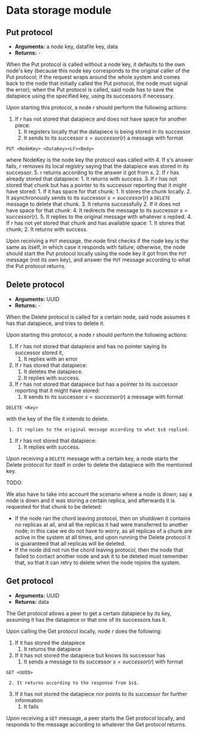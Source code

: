 # Data storage module

## Put protocol

- **Arguments:** a node key, datafile key, data
- **Returns:** -

When the Put protocol is called without a node key, it defaults to the own node's key (because this node key corresponds to the original caller of the Put protocol; if the request wraps around the whole system and comes back to the node that initially called the Put protocol, the node must signal the error); when the Put protocol is called, said node has to save the datapiece using the specified key, using its successors if necessary.

Upon starting this protocol, a node $r$ should perform the following actions:

1. If $r$ has not stored that datapiece and does not have space for another piece:
     1. It registers locally that the datapiece is being stored in its successor.
     2. It sends to its successor $s = successor(r)$ a message with format
```
PUT <NodeKey> <DataKey><LF><Body>
```
where NodeKey is the node key the protocol was called with
     4. If $s$'s answer fails, $r$ removes its local registry saying that the datapiece was stored in its successor.
     5. $r$ returns according to the answer it got from $s$.
2. If $r$ has already stored that datapiece:
     1. It returns with success.
3. If $r$ has not stored that chunk but has a pointer to its successor reporting that it might have stored:
     1. If it has space for that chunk:
       1. It stores the chunk locally.
       2. It asynchronously sends to its successor $s = successor(r)$ a `DELETE` message to delete that chunk.
       3. It returns successfully
     2. If it does not have space for that chunk:
       4. It redirects the message to its successor $s = successor(r)$.
       5. It replies to the original message with whatever $s$ replied.
4. If $r$ has not yet stored that chunk and has available space:
     1. It stores that chunk;
     2. It returns with success.

Upon receiving a `PUT` message, the node first checks if the node key is the same as itself, in which case it responds with failure; otherwise, the node should start the Put protocol locally using the node key it got from the `PUT` message (not its own key), and answer the `PUT` message according to what the Put protocol returns.

## Delete protocol

- **Arguments:** UUID
- **Returns:** -

When the Delete protocol is called for a certain node, said node assumes it has that datapiece, and tries to delete it.

Upon starting this protocol, a node $r$ should perform the following actions:

1. If $r$ has not stored that datapiece and has no pointer saying its successor stored it,
     1. It replies with an error
2. If $r$ has stored that datapiece:
     1. It deletes the datapiece.
     2. It replies with success.
3. If $r$ has not stored that datapiece but has a pointer to its successor reporting that it might have stored:
     1. It sends to its successor $s = successor(r)$ a message with format
```
DELETE <Key>
```
with the key of the file it intends to delete.

     1. It replies to the original message according to what $s$ replied.
1. If $r$ has not stored that datapiece:
     1. It replies with success.

Upon receiving a `DELETE` message with a certain key, a node starts the Delete protocol for itself in order to delete the datapiece with the mentioned key.

TODO:

We also have to take into account the scenario where a node is down; say a node is down and it was storing a certain replica, and afterwards it is requested for that chunk to be deleted:

- If the node ran the chord leaving protocol, then on shutdown it contains no replicas at all, and all the replicas it had were transferred to another node; in this case we do not have to worry, as all replicas of a chunk are active in the system at all times, and upon running the Delete protocol it is guaranteed that all replicas will be deleted.
- If the node did not run the chord leaving protocol, then the node that failed to contact another node and ask it to be deleted must remember that, so that it can retry to delete when the node rejoins the system.

## Get protocol

- **Arguments:** UUID
- **Returns:** data

The Get protocol allows a peer to get a certain datapiece by its key, assuming it has the datapiece or that one of its successors has it.

Upon calling the Get protocol locally, node $r$ does the following:

1. If it has stored the datapiece
     1. It returns the datapiece
2. If it has not stored the datapiece but knows its successor has
     1. It sends a message to its successor $s = successor(r)$ with format
```
GET <UUID>
```

     2. It returns according to the response from $s$.
3. If it has not stored the datapiece nor points to its successor for further information
     1. It fails

Upon receiving a `GET` message, a peer starts the Get protocol locally, and responds to the message according to whatever the Get protocol returns.
